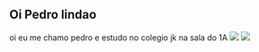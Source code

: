 ## Oi Pedro lindao 
oi eu me chamo pedro e estudo no colegio jk na sala do 1A
![](https://media1.tenor.com/m/YZeYlDVPOe8AAAAd/neymar-de-coni-neymar.gif)
![](https://media1.tenor.com/m/WvTBlmQPg0sAAAAd/neymar-neymar-psg.gif)
